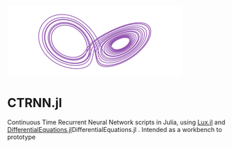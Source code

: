 ![A lorenz attractor](image.png)

# CTRNN.jl

Continuous Time Recurrent Neural Network scripts in Julia, using [Lux.jl](https://lux.csail.mit.edu/stable/) and [DifferentialEquations.jl](https://docs.sciml.ai/DiffEqDocs/stable/)DifferentialEquations.jl . Intended as a workbench to prototype 